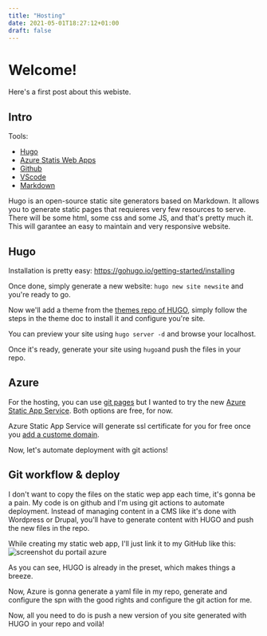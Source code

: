 ```yaml
---
title: "Hosting"
date: 2021-05-01T18:27:12+01:00
draft: false
---
```


# Welcome! 

Here's a first post about this webiste.

## Intro
Tools:
- [Hugo](https://gohugo.io/)
- [Azure Statis Web Apps](https://azure.microsoft.com/fr-fr/services/app-service/static/)
- [Github](https://github.com)
- [VScode](https://code.visualstudio.com/)
- [Markdown](https://daringfireball.net/projects/markdown/)

Hugo is an open-source static site generators based on Markdown. It allows you to generate static pages that requieres very few resources to serve. There will be some html, some css and some JS, and that's pretty much it. This will garantee an easy to maintain and very responsive website.

## Hugo

Installation is pretty easy: https://gohugo.io/getting-started/installing

Once done, simply generate a new website: `hugo new site newsite` and you're ready to go.

Now we'll add a theme from the [themes repo of HUGO](https://themes.gohugo.io/), simply follow the steps in the theme doc to install it and configure you're site.

You can preview your site using `hugo server -d` and browse your localhost.

Once it's ready, generate your site using `hugo`and push the files in your repo.

## Azure

For the hosting, you can use [git pages](https://pages.github.com/) but I wanted to try the new [Azure Static App Service](https://azure.microsoft.com/en-us/services/app-service/static/). Both options are free, for now.

Azure Static App Service will generate ssl certificate for you for free once you [add a custome domain](https://docs.microsoft.com/en-us/azure/static-web-apps/custom-domain).

Now, let's automate deployment with git actions!

## Git workflow & deploy

I don't want to copy the files on the static wep app each time, it's gonna be a pain. My code is on github and I'm using git actions to automate deployment. Instead of managing content in a CMS like it's done with Wordpress or Drupal, you'll have to generate content with HUGO and push the new files in the repo. 

While creating my static web app, I'll just link it to my GitHub like this:
![screenshot du portail azure](/img/hosting/webappstatic.png)

As you can see, HUGO is already in the preset, which makes things a breeze.

Now, Azure is gonna generate a yaml file in my repo, generate and configure the spn with the good rights and configure the git action for me.

Now, all you need to do is push a new version of you site generated with HUGO in your repo and voilà!